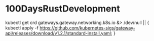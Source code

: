 # 100DaysRustDevelopment


kubectl get crd gateways.gateway.networking.k8s.io &> /dev/null || { kubectl apply -f https://github.com/kubernetes-sigs/gateway-api/releases/download/v1.2.1/standard-install.yaml; }